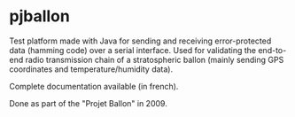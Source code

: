 # pjballon
Test platform made with Java for sending and receiving error-protected data (hamming code) over a serial interface. Used for validating the end-to-end radio transmission chain of a stratospheric ballon (mainly sending GPS coordinates and temperature/humidity data).

Complete documentation available (in french). 

Done as part of the "Projet Ballon" in 2009.
